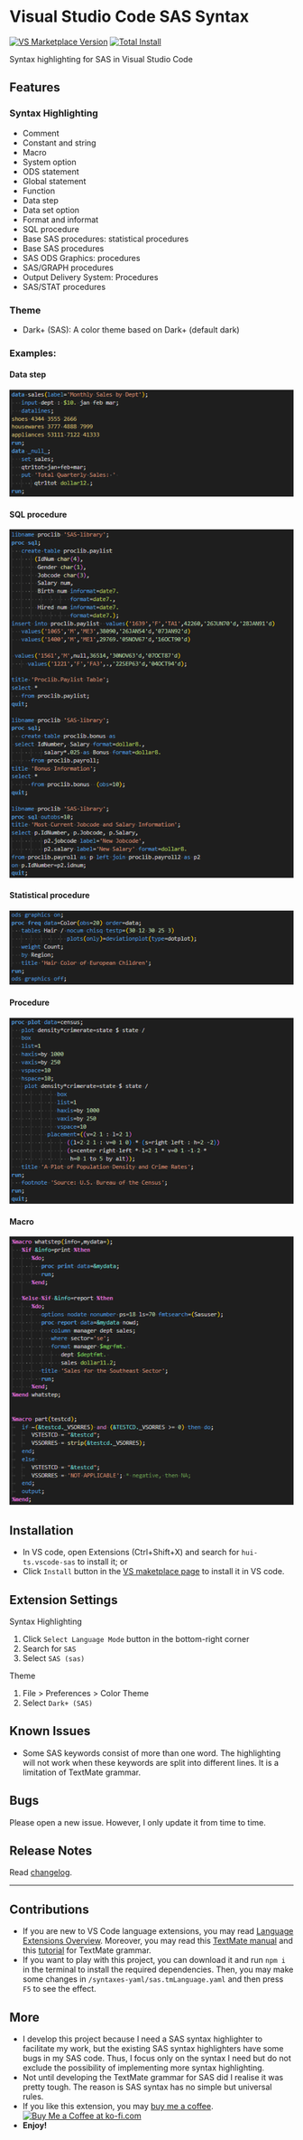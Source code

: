 # Visual Studio Code SAS Syntax

[![VS Marketplace Version](https://vsmarketplacebadges.dev/version-short/hui-ts.vscode-sas.png?style=flat-square)](https://marketplace.visualstudio.com/items?itemName=hui-ts.vscode-sas)
[![Total Install](https://vsmarketplacebadges.dev/installs/hui-ts.vscode-sas.png?style=flat-square)](https://marketplace.visualstudio.com/items?itemName=hui-ts.vscode-sas)

Syntax highlighting for SAS in Visual Studio Code

## Features

### Syntax Highlighting

- Comment
- Constant and string
- Macro
- System option
- ODS statement
- Global statement
- Function
- Data step
- Data set option
- Format and informat
- SQL procedure
- Base SAS procedures: statistical procedures
- Base SAS procedures
- SAS ODS Graphics: procedures
- SAS/GRAPH procedures
- Output Delivery System: Procedures
- SAS/STAT procedures

### Theme

- Dark+ (SAS): A color theme based on Dark+ (default dark)

### Examples:

#### Data step
![](https://github.com/hui-ts/vscode-sas/raw/HEAD/resources/image/example/data.png)
#### SQL procedure
![](https://github.com/hui-ts/vscode-sas/raw/HEAD/resources/image/example/sql.png)
#### Statistical procedure
![](https://github.com/hui-ts/vscode-sas/raw/HEAD/resources/image/example/stat.png)
#### Procedure
![](https://github.com/hui-ts/vscode-sas/raw/HEAD/resources/image/example/proc.png)
#### Macro
![](https://github.com/hui-ts/vscode-sas/raw/HEAD/resources/image/example/macro.png)

## Installation

 - In VS code, open Extensions (Ctrl+Shift+X) and search for `hui-ts.vscode-sas` to install it; or
 - Click `Install` button in the [VS maketplace page](https://marketplace.visualstudio.com/items?itemName=hui-ts.vscode-sas) to install it in VS code.

## Extension Settings

Syntax Highlighting
1. Click `Select Language Mode` button in the bottom-right corner
2. Search for `SAS`
3. Select `SAS (sas)`

Theme
1. File > Preferences > Color Theme
2. Select `Dark+ (SAS)`

## Known Issues

- Some SAS keywords consist of more than one word. The highlighting will not work when these keywords are split into different lines. It is a limitation of TextMate grammar.

## Bugs
Please open a new issue. However, I only update it from time to time.

## Release Notes

Read [changelog](https://github.com/hui-ts/vscode-sas/blob/HEAD/CHANGELOG.md).

---

## Contributions

- If you are new to VS Code language extensions, you may read [Language Extensions Overview](https://code.visualstudio.com/api/language-extensions/overview). Moreover, you may read this [TextMate manual](https://macromates.com/manual/en/language_grammars) and this [tutorial](https://www.apeth.com/nonblog/stories/textmatebundle.html) for TextMate grammar.
- If you want to play with this project, you can download it and run `npm i` in the terminal to install the required dependencies. Then, you may make some changes in `/syntaxes-yaml/sas.tmLanguage.yaml` and then press `F5` to see the effect.

## More

 - I develop this project because I need a SAS syntax highlighter to facilitate my work, but the existing SAS syntax highlighters have some bugs in my SAS code. Thus, I focus only on the syntax I need but do not exclude the possibility of implementing more syntax highlighting.
 - Not until developing the TextMate grammar for SAS did I realise it was pretty tough. The reason is SAS syntax has no simple but universal rules.
 - If you like this extension, you may [buy me a coffee](https://ko-fi.com/huits). <a href='https://ko-fi.com/huits' target='_blank'><img height='28px' src='https://cdn.ko-fi.com/cdn/kofi1.png?v=3' alt='Buy Me a Coffee at ko-fi.com'/></a>
 - **Enjoy!**